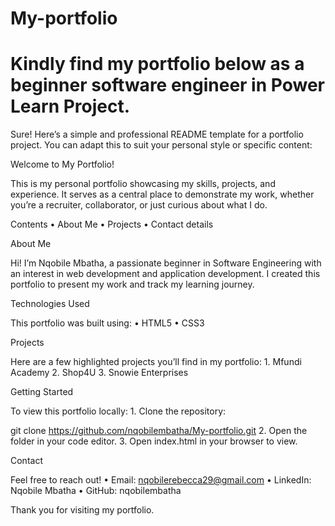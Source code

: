 # My-portfolio
# Kindly find my portfolio below as a beginner software engineer in Power Learn Project.
Sure! Here’s a simple and professional README template for a portfolio project. You can adapt this to suit your personal style or specific content:


Welcome to My Portfolio!

This is my personal portfolio showcasing my skills, projects, and experience. It serves as a central place to demonstrate my work, whether you’re a recruiter, collaborator, or just curious about what I do.

Contents
	•	About Me
	•	Projects
	•	Contact details

About Me

Hi! I’m Nqobile Mbatha, a passionate beginner in Software Engineering with an interest in web development and application development. I created this portfolio to present my work and track my learning journey.

Technologies Used

This portfolio was built using:
	•	HTML5
	•	CSS3

Projects

Here are a few highlighted projects you’ll find in my portfolio:
	1.	Mfundi Academy
	2.	Shop4U
    3.  Snowie Enterprises

Getting Started

To view this portfolio locally:
	1.	Clone the repository:

git clone https://github.com/nqobilembatha/My-portfolio.git
    2.	Open the folder in your code editor.
	3.	Open index.html in your browser to view.

Contact

Feel free to reach out!
	•	Email: nqobilerebecca29@gmail.com
	•	LinkedIn: Nqobile Mbatha
	•	GitHub: nqobilembatha

Thank you for visiting my portfolio.
